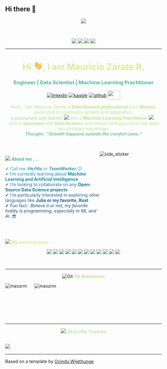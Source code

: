 ## Hi there 👋

<!--
**ZarRomM/ZarRomM** is a ✨ _special_ ✨ repository because its `README.md` (this file) appears on your GitHub profile.

Here are some ideas to get you started:

- 🔭 I’m currently working on ...
- 🌱 I’m currently learning ...
- 👯 I’m looking to collaborate on ...
- 🤔 I’m looking for help with ...
- 💬 Ask me about ...
- 📫 How to rea ch me: ...
- 😄 Pronouns: ...
- ⚡ Fun fact: ...
-->
<p align="center">
  <img src="https://media.licdn.com/dms/image/v2/D5616AQEDTgLkTPGBNw/profile-displaybackgroundimage-shrink_350_1400/B56Zk4IQ2dI8AY-/0/1757583315238?e=1760572800&v=beta&t=5ti72VPMglTOFy4PKJOpCSIfrjkGokFHyLli5gHOJv4" />
</p>
<br>

<p align="center">
  <img src="https://img.shields.io/badge/Focus-Machine%20Learning-34a0a4" />
  <img src="https://img.shields.io/badge/Specialty-Data%20Science-99d98c" />
  <img src="https://img.shields.io/badge/Location-Mexico-1a759f" />
  <img src="https://img.shields.io/badge/Languages-Spanish%20%26%20English-b5e48c" />
</p>
<hr>
<h1 align="center"><span style="color: #d9ed92;">Hi <img src="https://raw.githubusercontent.com/ABSphreak/ABSphreak/master/gifs/Hi.gif" width="30px">, I am Mauricio Zárate R.</span></h1>
<h3 align="center"><span style="color: #52b69a;">Engineer | Data Scientist | Machine Learning Practitioner</span></h3>
<p align="center">
  <a href="https://www.linkedin.com/in/mzarom" target="blank"><img align="center" src="https://cdn.jsdelivr.net/npm/simple-icons@v11/icons/linkedin.svg" alt="linkedin" height="30" width="40" /></a>
  <a href="https://www.kaggle.com/mzarom" target="blank"><img align="center" src="https://www.vectorlogo.zone/logos/kaggle/kaggle-icon.svg" alt="kaggle" height="30" width="40" /></a>
  <a href="https://github.com/ZarRomM" target="blank"><img align="center" src="https://www.vectorlogo.zone/logos/github/github-tile.svg" alt="github" height="30" width="40" /></a>
  <a href = "mailto:mauriciozarateromero@gmail.com"><img align="center" src="https://cdn.jsdelivr.net/npm/simple-icons@v11/icons/gmail.svg" height="30" width="40" /></a>
</p>
</p>

<p align="center">
  <em>
    <span style="color: #b5e48c;">Hello, I am Mauricio Zárate a <b>Data Science professional</b> from <b>Mexico</b>, dedicated to continuous growth and adaptation. <br>
    <span style="color: #99d98c;">a passionate self-learner</span> <img src="https://github.com/TheDudeThatCode/TheDudeThatCode/blob/master/Assets/Developer.gif" width="30px"> and a <b>Machine Learning Practitioner</b>&nbsp;<img src="https://github.com/TheDudeThatCode/TheDudeThatCode/blob/master/Assets/Designer.gif" width="36px">&nbsp,<br>who is <b>obsessed</b>
    with <b>Data Science</b> and always looking to turn raw data into strategic advantage.
  </em>
  <br>
  <span style="color: #76c893;"><b><i>Thought : "Growth happens outside the comfort zone.”</i></b></span>
</p>
<br><br>
<img align="right" width=200px height=200px alt="side_sticker" src="https://media.giphy.com/media/TEnXkcsHrP4YedChhA/giphy.gif" />

<img src="https://media.giphy.com/media/iY8CRBdQXODJSCERIr/giphy.gif" width="30px">&nbsp;<span style="color: #52b69a;">***About me ....***</span>

<span style="color: #34a0a4;">✔ Call me: ***He/His*** or ***TeamWorker*** 😊 </span><br>
<span style="color: #168aad;">✔ I’m currently learning about **Machine Learning and Artificial Intelligence**</span><br>
<span style="color: #1a759f;">✔ I’m looking to collaborate on any **Open-Source Data Science projects**</span><br>
<span style="color: #1e6091;">✔ I'm particularly interested in exploring other languages like **Julia or my favorite, Rust**</span><br>
<span style="color: #184e77;">✔ Fun fact : *Believe it or not, my favorite hobby is programming, especially in ML and AI.* 😎</span><br><br><br><br>

<img src="https://media.giphy.com/media/iY8CRBdQXODJSCERIr/giphy.gif" width="30px">&nbsp;<span style="color: #d9ed92;">***My working tools...***</span>
<p align="center">
  <img src="https://img.shields.io/badge/-Git-F05032?style=for-the-badge&logo=git&logoColor=white" />
  <img src="https://img.shields.io/badge/-Python-3776AB?style=for-the-badge&logo=python&logoColor=white" />
  <img src="https://img.shields.io/badge/-Jupyter-F37626?style=for-the-badge&logo=Jupyter&logoColor=white" />
  <img src="https://img.shields.io/badge/-MySQL-4479A1?style=for-the-badge&logo=mysql&logoColor=white" />
  <img src="https://img.shields.io/badge/-SQLite-07405E?style=for-the-badge&logo=sqlite&logoColor=white" />
  <img src="https://img.shields.io/badge/-Linux-FCC624?style=for-the-badge&logo=linux&logoColor=black" />
  <img src="https://img.shields.io/badge/-Windows-0078D4?style=for-the-badge&logo=windows&logoColor=white" />
  <img src="https://img.shields.io/badge/-VSCode-007ACC?style=for-the-badge&logo=visual-studio-code&logoColor=white" />
  <img src="https://img.shields.io/badge/-Numpy-013243?style=for-the-badge&logo=numpy&logoColor=white" />
  <img src="https://img.shields.io/badge/-Pandas-150458?style=for-the-badge&logo=pandas&logoColor=white" />
  <img src="https://img.shields.io/badge/-Scikit--Learn-F7931E?style=for-the-badge&logo=scikit-learn&logoColor=white" />
  <img src="https://img.shields.io/badge/-TensorFlow-FF6F00?style=for-the-badge&logo=tensorflow&logoColor=white" />
</p>
<br>
<hr>
<p align="center">
  <img src="https://media.giphy.com/media/W5eoZHPpUx9sapR0eu/giphy.gif" width="30px" alt="Git"/>&nbsp;<span style="color: #b5e48c;"><i><b>Git Activeness</b></i></span>
</p>

<p><img align="left" src="https://github-readme-stats.vercel.app/api/top-langs?username=Maozrm&show_icons=true&locale=en&layout=compact&theme=chartreuse-dark" alt="maozrm" /></p>
<p>&nbsp;<img align="right" src="https://github-readme-stats.vercel.app/api?username=Maozrm&show_icons=true&locale=en&theme=chartreuse-dark" alt="maozrm" width="410" /></p>
<br><br><br><br><br>

<hr>

<p align="center"><img src="https://media.giphy.com/media/QaMcXSekUWx7aogAUr/giphy.gif" width="30" />&nbsp;<span style="color: #99d98c;">Git profile Trophies</span></p><br>
<img src="https://github-profile-trophy.vercel.app/?username=Maozrm&theme=juicyfresh&no-bg=true" />

-----
Based on a template by [Ovindu Wijethunge](https://github.com/OvinduWijethunge)